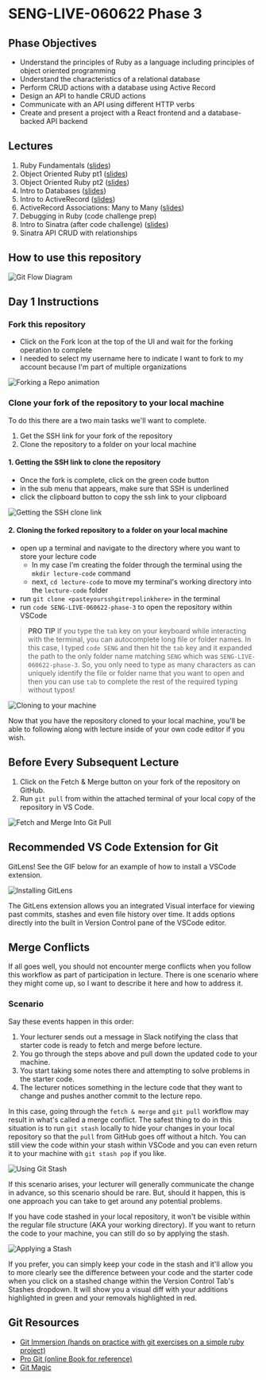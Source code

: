 # SENG-LIVE-060622 Phase 3

## Phase Objectives
* Understand the principles of Ruby as a language including principles of object oriented programming
* Understand the characteristics of a relational database
* Perform CRUD actions with a database using Active Record
* Design an API to handle CRUD actions
* Communicate with an API using different HTTP verbs
* Create and present a project with a React frontend and a database-backed API backend

## Lectures

1. Ruby Fundamentals ([slides](https://p3-01-ruby-fundamentals-slides.netlify.app/#/normal/0/0))
2. Object Oriented Ruby pt1 ([slides](https://p3-02-object-oriented-ruby-part1-slides.netlify.app/#/normal/0/0))
3. Object Oriented Ruby pt2 ([slides](https://p3-03-object-oriented-ruby-part-2-slides.netlify.app/#/normal/0/0))
4. Intro to Databases ([slides](https://p3-04-intro-to-databases-slides.netlify.app/#/normal/0/0))
5. Intro to ActiveRecord ([slides](https://p3-05-intro-to-databases-slides.netlify.app/#/normal/0/0))
6. ActiveRecord Associations: Many to Many ([slides](https://p3-06-activerecord-associations-many-to-many-slides.netlify.app/#/normal/0/0))
7. Debugging in Ruby (code challenge prep)
8. Intro to Sinatra (after code challenge) ([slides](https://p3-08-intro-to-sinatra-slides.netlify.app/#/normal/0/0))
9. Sinatra API CRUD with relationships

## How to use this repository

![Git Flow Diagram](https://res.cloudinary.com/dnocv6uwb/image/upload/v1649012200/GitFlow%20Images/git-flow-diagram.png)

## Day 1 Instructions

### Fork this repository

- Click on the Fork Icon at the top of the UI and wait for the forking operation to complete
- I needed to select my username here to indicate I want to fork to my account because I'm part of multiple organizations

![Forking a Repo animation](https://res.cloudinary.com/dnocv6uwb/image/upload/v1649012204/GitFlow%20Images/forking-a-repo.gif)

### Clone your fork of the repository to your local machine

To do this there are a two main tasks we'll want to complete. 

1. Get the SSH link for your fork of the repository
2. Clone the repository to a folder on your local machine

#### 1. Getting the SSH link to clone the repository

- Once the fork is complete, click on the green code button
- in the sub menu that appears, make sure that SSH is underlined
- click the clipboard button to copy the ssh link to your clipboard

![Getting the SSH clone link](https://res.cloudinary.com/dnocv6uwb/image/upload/v1649012202/GitFlow%20Images/get-ssh-clone-link.gif)

#### 2. Cloning the forked repository to a folder on your local machine
- open up a terminal and navigate to the directory where you want to store your lecture code
  - In my case I'm creating the folder through the terminal using the `mkdir lecture-code` command
  - next, `cd lecture-code` to move my terminal's working directory into the `lecture-code` folder
- run `git clone <pasteyoursshgitrepolinkhere>` in the terminal
- run `code SENG-LIVE-060622-phase-3` to open the repository within VSCode

> **PRO TIP** If you type the `tab` key on your keyboard while interacting with the terminal, you can autocomplete long file or folder names.  In this case, I typed `code SENG` and then hit the `tab` key and it expanded the path to the only folder name matching `SENG` which was `SENG-LIVE-060622-phase-3`. So, you only need to type as many characters as can uniquely identify the file or folder name that you want to open and then you can use `tab` to complete the rest of the required typing without typos!

![Cloning to your machine](https://res.cloudinary.com/dnocv6uwb/image/upload/v1649012206/GitFlow%20Images/cloning-to-your-machine.gif)

Now that you have the repository cloned to your local machine, you'll be able to following along with lecture inside of your own code editor if you wish. 

## Before Every Subsequent Lecture

1. Click on the Fetch & Merge button on your fork of the repository on GitHub.
2. Run `git pull` from within the attached terminal of your local copy of the repository in VS Code. 

![Fetch and Merge Into Git Pull](https://res.cloudinary.com/dnocv6uwb/image/upload/v1649012208/GitFlow%20Images/fetch-and-merge-into-git-pull.gif)

## Recommended VS Code Extension for Git

GitLens! See the GIF below for an example of how to install a VSCode extension.

![Installing GitLens](https://res.cloudinary.com/dnocv6uwb/image/upload/v1649012204/GitFlow%20Images/installing-gitlens.gif)

The GitLens extension allows you an integrated Visual interface for viewing past commits, stashes and even file history over time. It adds options directly into the built in Version Control pane of the VSCode editor.
## Merge Conflicts

If all goes well, you should not encounter merge conflicts when you follow this workflow as part of participation in lecture. There is one scenario where they might come up, so I want to describe it here and how to address it.

### Scenario

Say these events happen in this order:

1. Your lecturer sends out a message in Slack notifying the class that starter code is ready to fetch and merge before lecture. 
2. You go through the steps above and pull down the updated code to your machine. 
3. You start taking some notes there and attempting to solve problems in the starter code.
4. The lecturer notices something in the lecture code that they want to change and pushes another commit to the lecture repo.

In this case, going through the `fetch & merge` and `git pull` workflow may result in what's called a merge conflict. The safest thing to do in this situation is to run `git stash` locally to hide your changes in your local repository so that the `pull` from GitHub goes off without a hitch. You can still view the code within your stash within VSCode and you can even return it to your machine with `git stash pop` if you like.

![Using Git Stash](https://res.cloudinary.com/dnocv6uwb/image/upload/v1649012206/GitFlow%20Images/using-git-stash.gif)

If this scenario arises, your lecturer will generally communicate the change in advance, so this scenario should be rare. But, should it happen, this is one approach you can take to get around any potential problems.

If you have code stashed in your local repository, it won't be visible within the regular file structure (AKA your working directory). If you want to return the code to your machine, you can still do so by applying the stash.

![Applying a Stash](https://res.cloudinary.com/dnocv6uwb/image/upload/v1649012203/GitFlow%20Images/applying-stash-to-add-change-back-to-folder.gif)

If you prefer, you can simply keep your code in the stash and it'll allow you to more clearly see the difference between your code and the starter code when you click on a stashed change within the Version Control Tab's Stashes dropdown. It will show you a visual diff with your additions highlighted in green and your removals highlighted in red.

## Git Resources 

- <a href="https://gitimmersion.com/index.html" target="_blank">Git Immersion (hands on practice with git exercises on a simple ruby project)</a>
- <a href="http://git-scm.com/book" target="_blank">Pro Git (online Book for reference)</a>
- <a href="http://www-cs-students.stanford.edu/~blynn/gitmagic/pr01.html" target="_blank">Git Magic</a>
